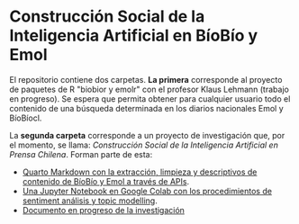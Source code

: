 # Construcción Social de la Inteligencia Artificial en BíoBío y Emol

El repositorio contiene dos carpetas. **La primera** corresponde al proyecto de paquetes de R "biobior y emolr" con el profesor Klaus Lehmann (trabajo en progreso). Se espera que permita obtener para cualquier usuario todo el contenido de una búsqueda determinada en los diarios nacionales Emol y BíoBíocl. 

La **segunda carpeta** corresponde a un proyecto de investigación que, por el momento, se llama: *Construcción Social de la Inteligencia Artificial en Prensa Chilena*. Forman parte de esta:

- [Quarto Markdown con la extracción, limpieza y descriptivos  de contenido de BíoBío y Emol a través de APIs](https://github.com/ismaelaguayob/Proyecto_API_ML_prensa/blob/main/Proyecto%20IA%20en%20prensa/Extraccion_limpieza_descriptivos.qmd).
- [Una Jupyter Notebook en Google Colab con los procedimientos de sentiment análisis y topic modelling](https://colab.research.google.com/drive/1D9mr4PqRmCfA3PSXHVm1bqWqrUZIoCE_#scrollTo=_Ue6dMTG-3rH).
- [Documento en progreso de la investigación](https://docs.google.com/document/d/1k_Sm2yIeGBE5ac4AscbBeo15JglRcEZpZcg5-vKVPp0/edit?tab=t.0)
